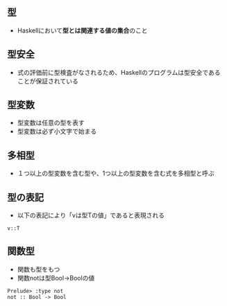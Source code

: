## 型
- Haskellにおいて**型とは関連する値の集合**のこと

## 型安全
- 式の評価前に型検査がなされるため、Haskellのプログラムは型安全であることが保証されている

## 型変数
- 型変数は任意の型を表す
- 型変数は必ず小文字で始まる

## 多相型
- １つ以上の型変数を含む型や、1つ以上の型変数を含む式を多相型と呼ぶ

## 型の表記
- 以下の表記により「vは型Tの値」であると表現される

``
v::T
``

## 関数型

- 関数も型をもつ
- 関数notは型Bool->Boolの値

```
Prelude> :type not
not :: Bool -> Bool
```
